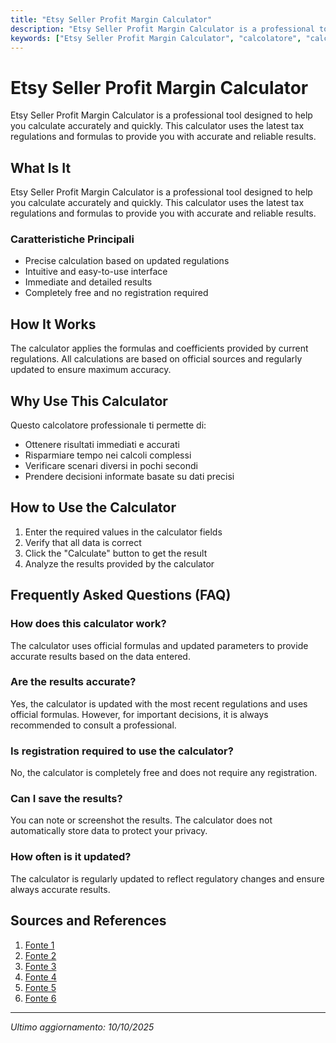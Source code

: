 ```yaml
---
title: "Etsy Seller Profit Margin Calculator"
description: "Etsy Seller Profit Margin Calculator is a professional tool designed to help you calculate accurately and quickly. This calculator uses the latest tax regulations and formulas to provide you with accurate and reliable results."
keywords: ["Etsy Seller Profit Margin Calculator", "calcolatore", "calcolo online"]
---
```


# Etsy Seller Profit Margin Calculator

Etsy Seller Profit Margin Calculator is a professional tool designed to help you calculate accurately and quickly. This calculator uses the latest tax regulations and formulas to provide you with accurate and reliable results.

## What Is It

Etsy Seller Profit Margin Calculator is a professional tool designed to help you calculate accurately and quickly. This calculator uses the latest tax regulations and formulas to provide you with accurate and reliable results.

### Caratteristiche Principali

- Precise calculation based on updated regulations
- Intuitive and easy-to-use interface
- Immediate and detailed results
- Completely free and no registration required

## How It Works

The calculator applies the formulas and coefficients provided by current regulations. All calculations are based on official sources and regularly updated to ensure maximum accuracy.

## Why Use This Calculator

Questo calcolatore professionale ti permette di:

- Ottenere risultati immediati e accurati
- Risparmiare tempo nei calcoli complessi
- Verificare scenari diversi in pochi secondi
- Prendere decisioni informate basate su dati precisi

## How to Use the Calculator

1. Enter the required values in the calculator fields
2. Verify that all data is correct
3. Click the "Calculate" button to get the result
4. Analyze the results provided by the calculator

## Frequently Asked Questions (FAQ)

### How does this calculator work?

The calculator uses official formulas and updated parameters to provide accurate results based on the data entered.

### Are the results accurate?

Yes, the calculator is updated with the most recent regulations and uses official formulas. However, for important decisions, it is always recommended to consult a professional.

### Is registration required to use the calculator?

No, the calculator is completely free and does not require any registration.

### Can I save the results?

You can note or screenshot the results. The calculator does not automatically store data to protect your privacy.

### How often is it updated?

The calculator is regularly updated to reflect regulatory changes and ensure always accurate results.

## Sources and References

1. [Fonte 1](https://www.alura.io/resources/etsy-fee-calculator)
2. [Fonte 2](https://www.etsy.com/seller-handbook/article/1246712843661)
3. [Fonte 3](https://www.omniprofitcalculator.com/etsy-fee-calculator)
4. [Fonte 4](https://craftybase.com/etsy/fee-calculator)
5. [Fonte 5](https://printify.com/etsy-calculator/)
6. [Fonte 6](https://www.etsy.com/market/profit_calculator_etsy_seller)

---

*Ultimo aggiornamento: 10/10/2025*
